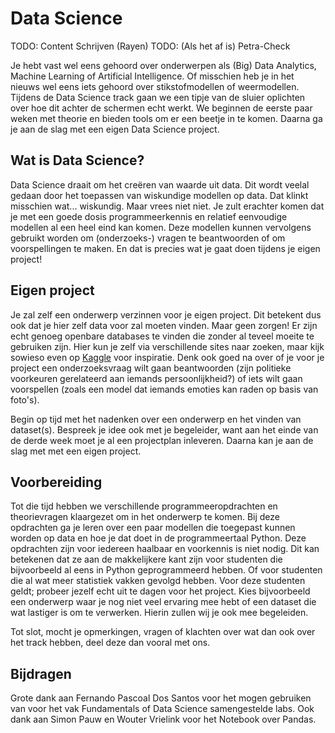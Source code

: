 # Data Science

TODO: Content Schrijven (Rayen)
TODO: (Als het af is) Petra-Check

Je hebt vast wel eens gehoord over onderwerpen als (Big) Data Analytics, Machine Learning of Artificial Intelligence. Of misschien heb je in het nieuws wel eens iets gehoord over stikstofmodellen of weermodellen. Tijdens de Data Science track gaan we een tipje van de sluier oplichten over hoe dit achter de schermen echt werkt. We beginnen de eerste paar weken met theorie en bieden tools om er een beetje in te komen. Daarna ga je aan de slag met een eigen Data Science project.

## Wat is Data Science?

Data Science draait om het creëren van waarde uit data. Dit wordt veelal gedaan door het toepassen van wiskundige modellen op data. Dat klinkt misschien wat... wiskundig. Maar vrees niet niet. Je zult erachter komen dat je met een goede dosis programmeerkennis en relatief eenvoudige modellen al een heel eind kan komen. Deze modellen kunnen vervolgens gebruikt worden om (onderzoeks-) vragen te beantwoorden of om voorspellingen te maken. En dat is precies wat je gaat doen tijdens je eigen project!

## Eigen project

Je zal zelf een onderwerp verzinnen voor je eigen project. Dit betekent dus ook dat je hier zelf data voor zal moeten vinden. Maar geen zorgen! Er zijn echt genoeg openbare databases te vinden die zonder al teveel moeite te gebruiken zijn. Hier kun je zelf via verschillende sites naar zoeken, maar kijk sowieso even op [Kaggle](https://www.kaggle.com/) voor inspiratie. Denk ook goed na over of je voor je project een onderzoeksvraag wilt gaan beantwoorden (zijn politieke voorkeuren gerelateerd aan iemands persoonlijkheid?) of iets wilt gaan voorspellen (zoals een model dat iemands emoties kan raden op basis van foto's).

Begin op tijd met het nadenken over een onderwerp en het vinden van dataset(s). Bespreek je idee ook met je begeleider, want aan het einde van de derde week moet je al een projectplan inleveren. Daarna kan je aan de slag met met een eigen project.

## Voorbereiding

Tot die tijd hebben we verschillende programmeeropdrachten en theorievragen klaargezet om in het onderwerp te komen. Bij deze opdrachten ga je leren over een paar modellen die toegepast kunnen worden op data en hoe je dat doet in de programmeertaal Python. Deze opdrachten zijn voor iedereen haalbaar en voorkennis is niet nodig. Dit kan betekenen dat ze aan de makkelijkere kant zijn voor studenten die bijvoorbeeld al eens in Python geprogrammeerd hebben. Of voor studenten die al wat meer statistiek vakken gevolgd hebben. Voor deze studenten geldt; probeer jezelf echt uit te dagen voor het project. Kies bijvoorbeeld een onderwerp waar je nog niet veel ervaring mee hebt of een dataset die wat lastiger is om te verwerken. Hierin zullen wij je ook mee begeleiden.

Tot slot, mocht je opmerkingen, vragen of klachten over wat dan ook over het track hebben, deel deze dan vooral met ons.

## Bijdragen

Grote dank aan Fernando Pascoal Dos Santos voor het mogen gebruiken van voor het vak Fundamentals of Data Science samengestelde labs. Ook dank aan Simon Pauw en Wouter Vrielink voor het Notebook over Pandas.
